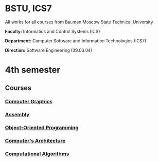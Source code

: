 # BSTU, ICS7

All works for all courses from Bauman Moscow State Technical University

**Faculty:** Informatics and Control Systems (ICS)

**Department:** Computer Software and Information Technologies (ICS7)

**Direction:** Software Engineering (09.03.04)


# 4th semester

## Courses

### [Computer Graphics](https://github.com/alena-zayts/BMSTU_4sem_computer_graphics)

### [Assembly](https://github.com/alena-zayts/BMSTU_4sem_assembly)

### [Object-Oriented Programming](https://github.com/alena-zayts/BMSTU_4sem_object_oriented_programming)

### [Computer's Architecture](https://github.com/alena-zayts/BMSTU_4sem_computers_architecture)

### [Computational Algorithms](https://github.com/alena-zayts/BMSTU_4sem_computational_alogorithms)
